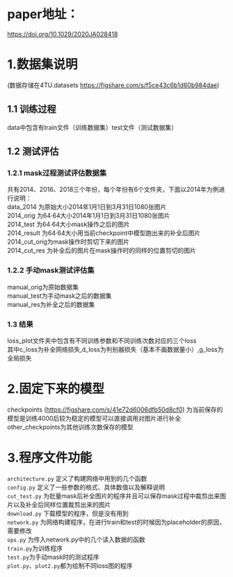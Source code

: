 # paper地址：
https://doi.org/10.1029/2020JA028418
# 1.数据集说明
(数据存储在4TU.datasets https://figshare.com/s/f5ce43c6b1d60b984dae)
## 1.1 训练过程
data中包含有train文件（训练数据集）test文件（测试数据集）    
## 1.2 测试评估
### 1.2.1 mask过程测试评估数据集
共有2014、2016、2018三个年份，每个年份有6个文件夹，下面以2014年为例进行说明：  
data_2014 为原始大小2014年1月1日到3月31日1080张图片  
2014_orig 为64·64大小2014年1月1日到3月31日1080张图片  
2014_test 为64·64大小mask操作之后的图片  
2014_result 为64·64大小用当前checkpoint中模型跑出来的补全后图片  
2014_cut_orig为mask操作时剪切下来的图片  
2014_cut_res 为补全后的图片在mask操作时的同样的位置剪切的图片  
### 1.2.2 手动mask测试评估集
manual_orig为原始数据集  
manual_test为手动mask之后的数据集  
manual_res为补全之后的数据集  
### 1.3 结果
loss_plot文件夹中包含有不同训练参数和不同训练次数对应的三个loss  
其中c_loss为补全网络损失,d_loss为判别器损失（基本不画数据量小）,g_loss为全局损失

# 2.固定下来的模型 
checkpoints (https://figshare.com/s/41e72d6006dfb50d8cf0) 为当前保存的模型是训练4000后较为稳定的模型可以直接调用对图片进行补全  
other_checkpoints为其他训练次数保存的模型  

# 3.程序文件功能
`architecture.py` 定义了构建网络中用到的几个函数  
`config.py` 定义了一些参数的格式、具体数值以及解释说明  
`cut_test.py` 为批量mask后补全图片的程序并且可以保存mask过程中裁剪出来图片以及补全后同样位置裁剪出来的图片  
`download.py` 下载模型的程序，但是没有用到  
`network.py` 为网络构建程序，在进行train和test的时候因为placeholder的原因，需要修改  
`ops.py` 为传入network.py中的几个读入数据的函数  
`train.py`为训练程序  
`test.py`为手动mask时的测试程序  
`plot.py`、`plot2.py`都为绘制不同loss图的程序  
